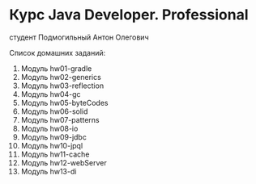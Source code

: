 # Курс Java Developer. Professional
студент Подмогильный Антон Олегович

Список домашних заданий:
1) Модуль hw01-gradle
2) Модуль hw02-generics
3) Модуль hw03-reflection
4) Модуль hw04-gc
5) Модуль hw05-byteCodes
6) Модуль hw06-solid
7) Модуль hw07-patterns
8) Модуль hw08-io
9) Модуль hw09-jdbc
10) Модуль hw10-jpql
11) Модуль hw11-cache
12) Модуль hw12-webServer
13) Модуль hw13-di